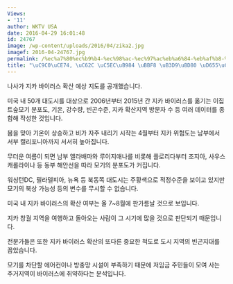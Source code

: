 ```yaml
---
Views:
- '11'
author: WKTV USA
date: 2016-04-29 16:01:48
id: 24767
image: /wp-content/uploads/2016/04/zika2.jpg
imagef: 2016-04-24767.jpg
permalink: /%ec%a7%80%ec%b9%b4-%ec%98%ac-%ec%97%ac%eb%a6%84-%eb%af%b8-%eb%8f%99%eb%b6%80-%ed%99%95%ec%82%b0-%ea%b2%bd%ea%b3%a0/
title: "\uC9C0\uCE74, \uC62C \uC5EC\uB984 \uBBF8 \uB3D9\uBD80 \uD655\uC0B0 \uACBD\uACE0"
---
```


나사가 지카 바이러스 확산 예상 지도를 공개했습니다.

미국 내 50개 대도시를 대상으로 2006년부터 2015년 간 지카 바이러스를 옮기는 이집트숲모기 분포도, 기온, 강수량, 빈곤수준, 지카 확산지역 방문자 수 등 여러 데이터를 종합해 작성한 것입니다.

봄을 맞아 기온이 상승하고 비가 자주 내리기 시작는 4월부터 지카 위험도는 남부에서 서부 캘리포니아까지 서서히 높아집니다.

무더운 여름이 되면 남부 앨라배마와 루이지애나를 비롯해 플로리다부터 조지아, 사우스 캐롤라이나 등 동부 해안선을 따라 모기의 분포도가 커집니다.

워싱턴DC, 필라델피아, 뉴욕 등 북동쪽 대도시는 주황색으로 적정수준을 보이고 있지만 모기의 북상 가능성 등의 변수를 무시할 수 없습니다.

미국 내 지카 바이러스의 확산 여부는 올 7~8월에 판가름날 것으로 보입니다.

지카 창궐 지역을 여행하고 돌아오는 사람이 그 시기에 많을 것으로 판단되기 때문입니다.

전문가들은 또한 지카 바이러스 확산의 또다른 중요한 척도로 도시 지역의 빈곤지대를 꼽았습니다.

모기를 차단할 에어컨이나 방충망 시설이 부족하기 때문에 저임금 주민들이 모여 사는 주거지역이 바이러스에 취약하다는 분석입니다.